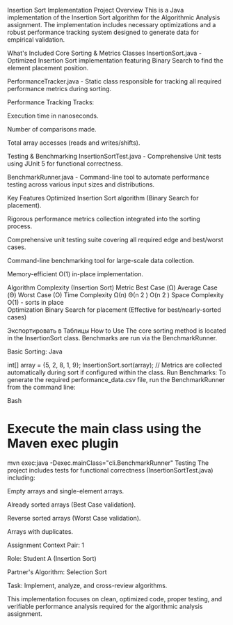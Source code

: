 Insertion Sort Implementation Project Overview
This is a Java implementation of the Insertion Sort algorithm for the Algorithmic Analysis assignment. The implementation includes necessary optimizations and a robust performance tracking system designed to generate data for empirical validation.

What's Included
Core Sorting & Metrics Classes
InsertionSort.java - Optimized Insertion Sort implementation featuring Binary Search to find the element placement position.

PerformanceTracker.java - Static class responsible for tracking all required performance metrics during sorting.

Performance Tracking
Tracks:

Execution time in nanoseconds.

Number of comparisons made.

Total array accesses (reads and writes/shifts).

Testing & Benchmarking
InsertionSortTest.java - Comprehensive Unit tests using JUnit 5 for functional correctness.

BenchmarkRunner.java - Command-line tool to automate performance testing across various input sizes and distributions.

Key Features
Optimized Insertion Sort algorithm (Binary Search for placement).

Rigorous performance metrics collection integrated into the sorting process.

Comprehensive unit testing suite covering all required edge and best/worst cases.

Command-line benchmarking tool for large-scale data collection.

Memory-efficient O(1) in-place implementation.

Algorithm Complexity (Insertion Sort)
Metric	Best Case (Ω)	Average Case (Θ)	Worst Case (O)
Time Complexity	Ω(n)	Θ(n 
2
 )	O(n 
2
 )
Space Complexity	O(1) - sorts in place		
Optimization	Binary Search for placement (Effective for best/nearly-sorted cases)		

Экспортировать в Таблицы
How to Use
The core sorting method is located in the InsertionSort class. Benchmarks are run via the BenchmarkRunner.

Basic Sorting:
Java

int[] array = {5, 2, 8, 1, 9};
InsertionSort.sort(array);
// Metrics are collected automatically during sort if configured within the class.
Run Benchmarks:
To generate the required performance_data.csv file, run the BenchmarkRunner from the command line:

Bash

# Execute the main class using the Maven exec plugin
mvn exec:java -Dexec.mainClass="cli.BenchmarkRunner"
Testing
The project includes tests for functional correctness (InsertionSortTest.java) including:

Empty arrays and single-element arrays.

Already sorted arrays (Best Case validation).

Reverse sorted arrays (Worst Case validation).

Arrays with duplicates.

Assignment Context
Pair: 1

Role: Student A (Insertion Sort)

Partner's Algorithm: Selection Sort

Task: Implement, analyze, and cross-review algorithms.

This implementation focuses on clean, optimized code, proper testing, and verifiable performance analysis required for the algorithmic analysis assignment.
